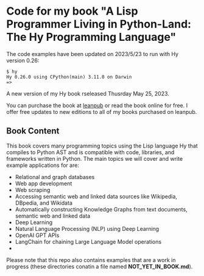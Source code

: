 # Code for my book "A Lisp Programmer Living in Python-Land: The Hy Programming Language"

The code examples have been updated on 2023/5/23 to run with Hy version 0.26:

```
$ hy
Hy 0.26.0 using CPython(main) 3.11.0 on Darwin
=> 
```

A new version of my Hy book  rseleased Thusrday May 25, 2023.


You can purchase the book at [leanpub](https://leanpub.com/hy-lisp-python) or read the book online for free. I offer free updates to new editions to all of my books purchased on leanpub.

## Book Content

This book covers many programming topics using the Lisp language Hy that compiles to Python AST and is compatible with code, libraries, and frameworks written in Python. The main topics we will cover and write example applications for are:

- Relational and graph databases
- Web app development
- Web scraping
- Accessing semantic web and linked data sources like Wikipedia, DBpedia, and Wikidata
- Automatically constructing Knowledge Graphs from text documents, semantic web and linked
data
- Deep Learning
- Natural Language Processing (NLP) using Deep Learning
- OpenAI GPT APIs
- LangChain for chaining Large Language Model operations
- 

Please note that this repo also contains examples that are a work in progress (these directories conatin a file named **NOT_YET_IN_BOOK.md**).

